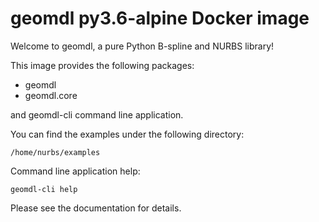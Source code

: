 # geomdl py3.6-alpine Docker image

Welcome to geomdl, a pure Python B-spline and NURBS library!

This image provides the following packages:

* geomdl
* geomdl.core

and geomdl-cli command line application.

You can find the examples under the following directory:

    /home/nurbs/examples

Command line application help:

    geomdl-cli help

Please see the documentation for details.
